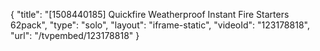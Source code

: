 {
    "title": "[1508440185] Quickfire Weatherproof Instant Fire Starters 62pack",
    "type": "solo",
    "layout": "iframe-static",
    "videoId": "123178818",
    "url": "\/tvpembed\/123178818"
}